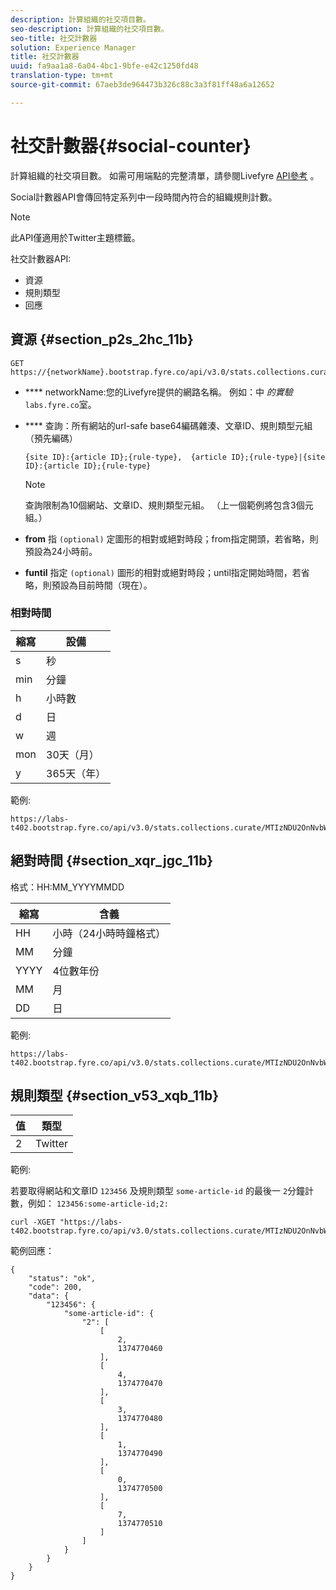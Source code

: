 ```yaml
---
description: 計算組織的社交項目數。
seo-description: 計算組織的社交項目數。
seo-title: 社交計數器
solution: Experience Manager
title: 社交計數器
uuid: fa9aa1a8-6a04-4bc1-9bfe-e42c1250fd48
translation-type: tm+mt
source-git-commit: 67aeb3de964473b326c88c3a3f81ff48a6a12652

---
```



# 社交計數器{#social-counter}

計算組織的社交項目數。 如需可用端點的完整清單，請參閱Livefyre [API參考](https://api.livefyre.com/docs) 。

Social計數器API會傳回特定系列中一段時間內符合的組織規則計數。

>[!NOTE]
>
>此API僅適用於Twitter主題標籤。

社交計數器API:

* 資源
* 規則類型
* 回應

## 資源 {#section_p2s_2hc_11b}

```
GET https://{networkName}.bootstrap.fyre.co/api/v3.0/stats.collections.curate/{query}.json
```

* **** networkName:您的Livefyre提供的網路名稱。 例如：中 *的實驗*`labs.fyre.co`室。
* **** 查詢：所有網站的url-safe base64編碼雜湊、文章ID、規則類型元組（預先編碼）

   ```
   {site ID}:{article ID};{rule-type},  {article ID};{rule-type}|{site ID}:{article ID};{rule-type}
   ```

   >[!NOTE]
   >查詢限制為10個網站、文章ID、規則類型元組。 （上一個範例將包含3個元組。）

* **from** 指 `(optional)` 定圖形的相對或絕對時段；from指定開頭，若省略，則預設為24小時前。
* **funtil** 指定 `(optional)` 圖形的相對或絕對時段；until指定開始時間，若省略，則預設為目前時間（現在）。

### 相對時間

| 縮寫 | 設備 |
|---|---|
| s | 秒 |
| min | 分鐘 |
| h | 小時數 |
| d | 日 |
| w | 週 |
| mon | 30天（月） |
| y | 365天（年） |

範例:

```
https://labs-t402.bootstrap.fyre.co/api/v3.0/stats.collections.curate/MTIzNDU2OnNvbWUtYXJ0aWNsZS1pZDsy.json&from=-7d&until=-6d
```

## 絕對時間 {#section_xqr_jgc_11b}

格式：HH:MM_YYYYMMDD

| 縮寫 | 含義 |
|---|---|
| HH | 小時（24小時時鐘格式） |
| MM | 分鐘 |
| YYYY | 4位數年份 |
| MM | 月 |
| DD | 日 |

範例:

```
https://labs-t402.bootstrap.fyre.co/api/v3.0/stats.collections.curate/MTIzNDU2OnNvbWUtYXJ0aWNsZS1pZDsy.json&from=04:00_20130709 
```

## 規則類型 {#section_v53_xqb_11b}

| 值 | 類型 |
|---|---|
| 2 | Twitter |

範例:

若要取得網站和文章ID `123456` 及規則類型 `some-article-id` 的最後一 `2`分鐘計數，例如： `123456:some-article-id;2:`

```
curl -XGET "https://labs-t402.bootstrap.fyre.co/api/v3.0/stats.collections.curate/MTIzNDU2OnNvbWUtYXJ0aWNsZS1pZDsy.json&from=-1min" 
```

範例回應：

```
{ 
    "status": "ok", 
    "code": 200, 
    "data": { 
        "123456": { 
            "some-article-id": { 
                "2": [ 
                    [ 
                        2, 
                        1374770460 
                    ], 
                    [ 
                        4, 
                        1374770470 
                    ], 
                    [ 
                        3, 
                        1374770480 
                    ], 
                    [ 
                        1, 
                        1374770490 
                    ], 
                    [ 
                        0, 
                        1374770500 
                    ], 
                    [ 
                        7, 
                        1374770510 
                    ] 
                ] 
            } 
        } 
    } 
}
```
